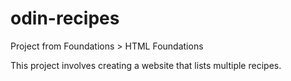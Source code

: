 # odin-recipes
Project from Foundations > HTML Foundations

This project involves creating a website that lists multiple recipes.